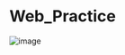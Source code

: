 # Web_Practice
![image](https://github.com/user-attachments/assets/28559718-6f0f-4863-8261-9ca390eb1f61)
